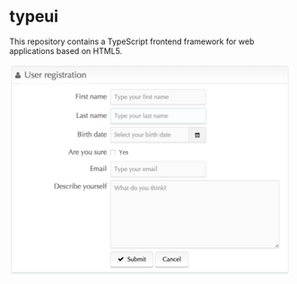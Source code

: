 # typeui
This repository contains a TypeScript frontend framework for web applications based on HTML5.

<img src="https://github.com/Gubancs/TypeUI/blob/master/typeui-framework/src/main/webapp/screenshots/user_registration_form.png" width="500"></img>
